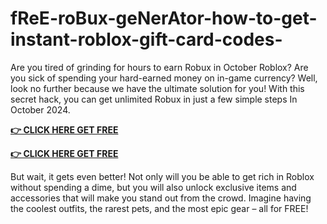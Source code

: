 # fReE-roBux-geNerAtor-how-to-get-instant-roblox-gift-card-codes-
Are you tired of grinding for hours to earn Robux in October Roblox? Are you sick of spending your hard-earned money on in-game currency? Well, look no further because we have the ultimate solution for you! With this secret hack, you can get unlimited Robux in just a few simple steps In October 2024.


**[👉 CLICK HERE GET FREE](https://rb.gy/z15ccr)**

**[👉 CLICK HERE GET FREE](https://rb.gy/z15ccr)**

But wait, it gets even better! Not only will you be able to get rich in Roblox without spending a dime, but you will also unlock exclusive items and accessories that will make you stand out from the crowd. Imagine having the coolest outfits, the rarest pets, and the most epic gear – all for FREE!
